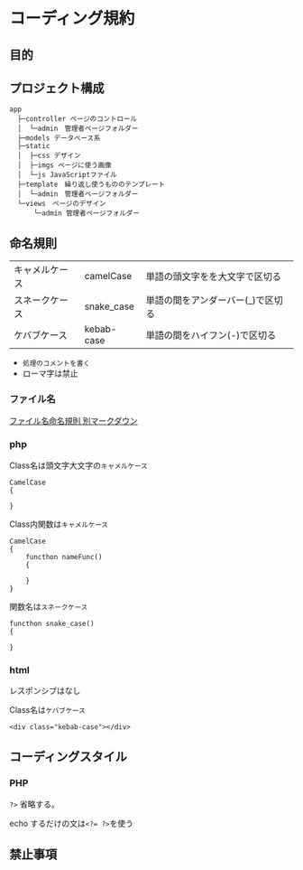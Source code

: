 # コーディング規約

## 目的


## プロジェクト構成

```
app
  ├─controller ページのコントロール
  │  └─admin　管理者ページフォルダー
  ├─models データベース系
  ├─static 
  │  ├─css デザイン
  │  ├─imgs ページに使う画像
  │  └─js JavaScriptファイル
  ├─template　繰り返し使うもののテンプレート
  │  └─admin　管理者ページフォルダー
  └─views　ページのデザイン
      └─admin 管理者ページフォルダー
```

## 命名規則

||||
|--|--|--|
|キャメルケース|camelCase|単語の頭文字をを大文字で区切る|
|スネークケース|snake_case|単語の間をアンダーバー(_)で区切る|
|ケバブケース|kebab-case|単語の間をハイフン(-)で区切る|

* `処理のコメントを書く`
* ローマ字は禁止

### ファイル名

[ファイル名命名規則 別マークダウン](ファイル名命名規則.md)


### php 

Class名は頭文字大文字の`キャメルケース`

```:php
CamelCase
{

}
```

Class内関数は`キャメルケース`
```:php
CamelCase
{
    functhon nameFunc() 
    {

    }
}
```

関数名は`スネークケース`

```:php
functhon snake_case() 
{

}
```

### html

レスポンシブはなし

Class名は`ケバブケース`

```
<div class="kebab-case"></div>
```

## コーディングスタイル

### PHP

`?>` 省略する。

echo するだけの文は`<?= ?>`を使う

## 禁止事項

